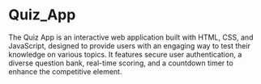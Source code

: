 # Quiz_App
The Quiz App is an interactive web application built with HTML, CSS, and JavaScript, designed to provide users with an engaging way to test their knowledge on various topics. It features secure user authentication, a diverse question bank, real-time scoring, and a countdown timer to enhance the competitive element. 
